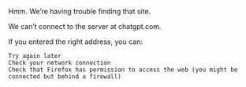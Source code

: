 
Hmm. We’re having trouble finding that site.

We can’t connect to the server at chatgpt.com.

If you entered the right address, you can:

    Try again later
    Check your network connection
    Check that Firefox has permission to access the web (you might be connected but behind a firewall)

